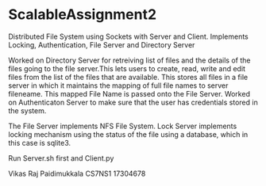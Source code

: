 # ScalableAssignment2
Distributed File System using Sockets with Server and Client.
Implements Locking, Authentication, File Server and Directory Server

Worked on Directory Server for retreiving list of files and the details of the files going to the file server.This lets users to create, read, write and edit files from the list of the files that are available. This stores all files in a file server in which it maintains the mapping of full file names to server fileneame. This mapped File Name is passed onto the File Server.  Worked on Authenticaton Server to make sure that the user has credentials stored in the system. 

The File Server implements NFS File System. Lock Server implements locking mechanism using the status of the file using a database, which in this case is sqlite3.

Run Server.sh first and Client.py

Vikas Raj Paidimukkala CS7NS1 17304678 
